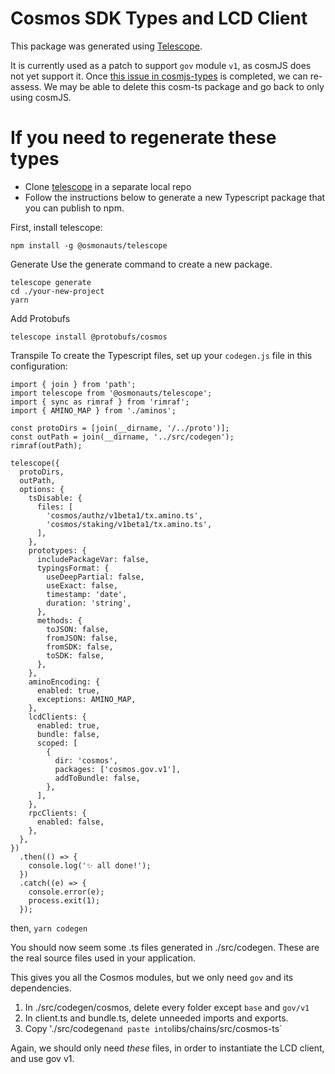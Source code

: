 # Cosmos SDK Types and LCD Client

This package was generated using [Telescope](https://docs.osmosis.zone/telescope/).

It is currently used as a patch to support `gov` module `v1`, as cosmJS does not yet support it. Once
[this issue in cosmjs-types](https://github.com/confio/cosmjs-types/issues/32) is completed, we can re-assess.
We may be able to delete this cosm-ts package and go back to only using cosmJS.

# If you need to regenerate these types

- Clone [telescope](https://github.com/osmosis-labs/telescope) in a separate local repo
- Follow the instructions below to generate a new Typescript package that you can publish to npm.

First, install telescope:

`npm install -g @osmonauts/telescope`

Generate
Use the generate command to create a new package.

```
telescope generate
cd ./your-new-project
yarn 
```

Add Protobufs

`telescope install @protobufs/cosmos`

Transpile
To create the Typescript files, set up your `codegen.js` file in this configuration:

```
import { join } from 'path';
import telescope from '@osmonauts/telescope';
import { sync as rimraf } from 'rimraf';
import { AMINO_MAP } from './aminos';

const protoDirs = [join(__dirname, '/../proto')];
const outPath = join(__dirname, '../src/codegen');
rimraf(outPath);

telescope({
  protoDirs,
  outPath,
  options: {
    tsDisable: {
      files: [
        'cosmos/authz/v1beta1/tx.amino.ts',
        'cosmos/staking/v1beta1/tx.amino.ts',
      ],
    },
    prototypes: {
      includePackageVar: false,
      typingsFormat: {
        useDeepPartial: false,
        useExact: false,
        timestamp: 'date',
        duration: 'string',
      },
      methods: {
        toJSON: false,
        fromJSON: false,
        fromSDK: false,
        toSDK: false,
      },
    },
    aminoEncoding: {
      enabled: true,
      exceptions: AMINO_MAP,
    },
    lcdClients: {
      enabled: true,
      bundle: false,
      scoped: [
        {
          dir: 'cosmos',
          packages: ['cosmos.gov.v1'],
          addToBundle: false,
        },
      ],
    },
    rpcClients: {
      enabled: false,
    },
  },
})
  .then(() => {
    console.log('✨ all done!');
  })
  .catch((e) => {
    console.error(e);
    process.exit(1);
  });
```

then,
`yarn codegen`

You should now seem some .ts files generated in ./src/codegen. These are the real source files used in your application.

This gives you all the Cosmos modules, but we only need `gov` and its dependencies.

1. In ./src/codegen/cosmos, delete every folder except `base` and `gov/v1`
2. In client.ts and bundle.ts, delete unneeded imports and exports.
3. Copy './src/codegen` and paste into `libs/chains/src/cosmos-ts`

Again, we should only need _these_ files, in order to instantiate the LCD client, and use gov v1.
